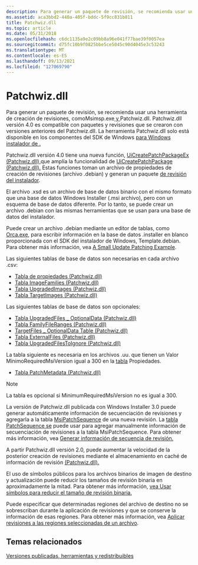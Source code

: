 ```yaml
---
description: Para generar un paquete de revisión, se recomienda usar una herramienta de creación de revisiones, como Msimsp.exe y Patchwiz.dll.
ms.assetid: aca3bbd2-440a-405f-bddc-5f9cc831b811
title: Patchwiz.dll
ms.topic: article
ms.date: 05/31/2018
ms.openlocfilehash: c6dc1135a9e2c09bb8a96e041f77bae39f0057ea
ms.sourcegitcommit: d75fc10b9f0825bbe5ce5045c90d4045e3c53243
ms.translationtype: MT
ms.contentlocale: es-ES
ms.lasthandoff: 09/13/2021
ms.locfileid: "127069790"
---
```

# <a name="patchwizdll"></a>Patchwiz.dll

Para generar un paquete de revisión, se recomienda usar una herramienta de creación de revisiones, comoMsimsp.exe[ y ](msimsp-exe.md) Patchwiz.dll. Patchwiz.dll versión 4.0 es compatible con paquetes y revisiones que se crearon con versiones anteriores del Patchwiz.dll. La herramienta Patchwiz.dll solo está disponible en los componentes del SDK de Windows [para Windows instalador de .](platform-sdk-components-for-windows-installer-developers.md)

Patchwiz.dll versión 4.0 tiene una nueva función, [UiCreatePatchPackageEx (Patchwiz.dll),](uicreatepatchpackageex--patchwiz-dll-.md)que amplía la funcionalidad de [UiCreatePatchPackage (Patchwiz.dll).](uicreatepatchpackage-patchwiz-dll-.md) Estas funciones toman un archivo de propiedades de creación de revisiones (archivo .debian) y generan un paquete [de revisión del instalador](patch-packages.md).

El archivo .xsd es un archivo de base de datos binario con el mismo formato que una base de datos Windows Installer (.msi archivo), pero con un esquema de base de datos diferente. Por lo tanto, se puede crear un archivo .debian con las mismas herramientas que se usan para una base de datos del instalador.

Puede crear un archivo .debian mediante un editor de tablas, como [Orca.exe,](orca-exe.md) para escribir información en la base de datos .installer en blanco proporcionada con el SDK del instalador de Windows, Template.debian. Para obtener más información, vea [A Small Update Patching Example](a-small-update-patching-example.md).

Las siguientes tablas de base de datos son necesarias en cada archivo .csv:

-   [Tabla de propiedades (Patchwiz.dll)](properties-table-patchwiz-dll-.md)
-   [Tabla ImageFamilies (Patchwiz.dll)](imagefamilies-table-patchwiz-dll-.md)
-   [Tabla UpgradedImages (Patchwiz.dll)](upgradedimages-table-patchwiz-dll-.md)
-   [Tabla TargetImages (Patchwiz.dll)](targetimages-table-patchwiz-dll-.md)

Las siguientes tablas de base de datos son opcionales:

-   [Tabla UpgradedFiles \_ OptionalData (Patchwiz.dll)](upgradedfiles-optionaldata-table-patchwiz-dll-.md)
-   [Tabla FamilyFileRanges (Patchwiz.dll)](familyfileranges-table-patchwiz-dll-.md)
-   [TargetFiles \_ OptionalData Table (Patchwiz.dll)](targetfiles-optionaldata-table-patchwiz-dll-.md)
-   [Tabla ExternalFiles (Patchwiz.dll)](externalfiles-table-patchwiz-dll-.md)
-   [Tabla UpgradedFilesToIgnore (Patchwiz.dll)](upgradedfilestoignore-table-patchwiz-dll-.md)

La tabla siguiente es necesaria en los archivos .uu. que tienen un Valor MínimoRequiredMsiVersion igual a 300 en la [tabla](properties-table-patchwiz-dll-.md) Propiedades.

-   [Tabla PatchMetadata (Patchwiz.dll)](patchmetadata-table--patchwiz-dll-.md)

> [!Note]  
> La tabla es opcional si MinimumRequiredMsiVersion no es igual a 300.

 

La versión de Patchwiz.dll publicada con Windows Installer 3.0 puede generar automáticamente información de secuenciación de revisiones y agregarla a la tabla [MsiPatchSequence](msipatchsequence-table.md) de una nueva revisión. La [tabla PatchSequence se](patchsequence-table--patchwiz-dll-.md) puede usar para agregar manualmente información de secuenciación de revisiones a la tabla MsiPatchSequence. Para obtener más información, vea [Generar información de secuencia de revisión.](generating-patch-sequence-information---patchwiz-dll-.md)

A partir Patchwiz.dll versión 2.0, puede aumentar la velocidad de la posterior creación de revisiones mediante el almacenamiento en caché de información de revisión [(Patchwiz.dll).](patch-information-caching-patchwiz-dll-.md)

El uso de símbolos públicos para los archivos binarios de imagen de destino y actualización puede reducir los tamaños de revisión binaria en aproximadamente la mitad. Para obtener más información, [vea Usar símbolos para reducir el tamaño de revisión binaria.](using-symbols-to-reduce-binary-patch-size.md)

Puede especificar que determinadas regiones del archivo de destino no se sobrescriban durante la aplicación de revisiones y que se conserve la información de esas regiones. Para obtener más información, vea [Aplicar revisiones a las regiones seleccionadas de un archivo](patching-selected-regions-of-a-file.md).

## <a name="related-topics"></a>Temas relacionados

<dl> <dt>

[Versiones publicadas, herramientas y redistribuibles](released-versions-tools-and-redistributables.md)
</dt> </dl>

 

 



